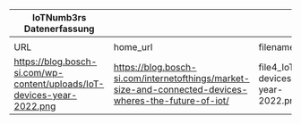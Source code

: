 |IoTNumb3rs Datenerfassung|||||||||||
| ---- | ---- | ---- | ---- | ---- | ---- | ---- | ---- | ---- | ---- | ---- |
||||||||||||
|URL|home_url|filename|device_class|device_count|market_class|market_volume|prognosis_year|publication_year|authorship_class|Dropbox folder|
|https://blog.bosch-si.com/wp-content/uploads/IoT-devices-year-2022.png|https://blog.bosch-si.com/internetofthings/market-size-and-connected-devices-wheres-the-future-of-iot/|file4_IoT-devices-year-2022.png|Generic IoT|14000000000|||2022|2014|blogger|JinlinHolic/20181125-0000|
